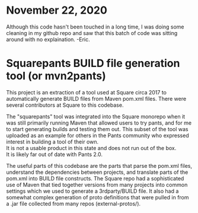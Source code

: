 # November 22, 2020

Although this code hasn't been touched in a long time, I was doing some cleaning
in my github repo and saw that this batch of code was sitting around with no 
explaination.  -Eric.

# Squarepants BUILD file generation tool (or mvn2pants)

This project is an extraction of a tool used at Square circa 2017 to 
automatically generate BUILD files from Maven pom.xml files.  There were 
several contributors at Square to this codebase.

The "squarepants" tool was integrated into the Square monorepo when it was 
still primarily running Maven that allowed users to try pants, and for me to 
start generating builds and testing them out. This subset of the tool was uploaded as an example for others in the 
Pants community who expressed interest in building a tool of their own.  
It is not a usable product in this state and does not run out of the box.  
It is likely far out of date with Pants 2.0.


The useful parts of this codebase are the parts that parse the pom.xml files, 
understand the dependencies between projects, and translate parts of the 
pom.xml into BUILD file constructs.  The Square repo had a sophisticated use of Maven that tied together versions from many projects into common settings which
we used to generate a 3rdparty/BUILD file.  It also had a somewhat complex
generation of proto definitions that were pulled in from a .jar file collected from many repos (external-protos/).
